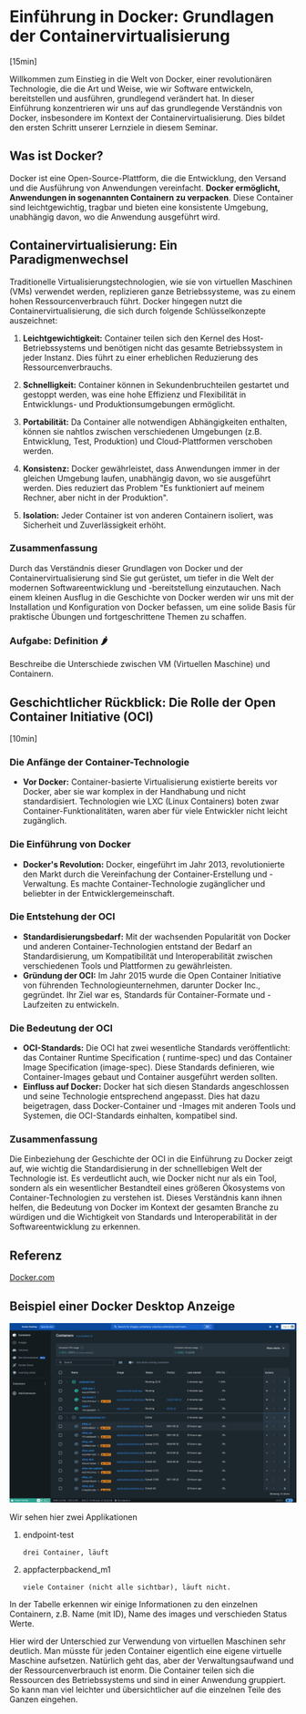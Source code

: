 # Einführung in Docker: Grundlagen der Containervirtualisierung

[15min]

Willkommen zum Einstieg in die Welt von Docker, einer revolutionären Technologie, die die Art und Weise, wie wir
Software entwickeln, bereitstellen und ausführen, grundlegend verändert hat. In dieser Einführung konzentrieren wir uns
auf das grundlegende Verständnis von Docker, insbesondere im Kontext der Containervirtualisierung. Dies bildet den
ersten Schritt unserer Lernziele in diesem Seminar.

## Was ist Docker?

Docker ist eine Open-Source-Plattform, die die Entwicklung, den Versand und die Ausführung von Anwendungen vereinfacht.
**Docker ermöglicht, Anwendungen in sogenannten Containern zu verpacken**. Diese Container sind leichtgewichtig, tragbar
und
bieten eine konsistente Umgebung, unabhängig davon, wo die Anwendung ausgeführt wird.

## Containervirtualisierung: Ein Paradigmenwechsel

Traditionelle Virtualisierungstechnologien, wie sie von virtuellen Maschinen (VMs) verwendet werden, replizieren ganze
Betriebssysteme, was zu einem hohen Ressourcenverbrauch führt. Docker hingegen nutzt die Containervirtualisierung, die
sich durch folgende Schlüsselkonzepte auszeichnet:

1. **Leichtgewichtigkeit:** Container teilen sich den Kernel des Host-Betriebssystems und benötigen nicht das gesamte
   Betriebssystem in jeder Instanz. Dies führt zu einer erheblichen Reduzierung des Ressourcenverbrauchs.

2. **Schnelligkeit:** Container können in Sekundenbruchteilen gestartet und gestoppt werden, was eine hohe Effizienz und
   Flexibilität in Entwicklungs- und Produktionsumgebungen ermöglicht.

3. **Portabilität:** Da Container alle notwendigen Abhängigkeiten enthalten, können sie nahtlos zwischen verschiedenen
   Umgebungen (z.B. Entwicklung, Test, Produktion) und Cloud-Plattformen verschoben werden.

4. **Konsistenz:** Docker gewährleistet, dass Anwendungen immer in der gleichen Umgebung laufen, unabhängig davon, wo
   sie ausgeführt werden. Dies reduziert das Problem "Es funktioniert auf meinem Rechner, aber nicht in der Produktion".

5. **Isolation:** Jeder Container ist von anderen Containern isoliert, was Sicherheit und Zuverlässigkeit erhöht.

### Zusammenfassung

Durch das Verständnis dieser Grundlagen von Docker und der Containervirtualisierung sind Sie gut gerüstet, um tiefer in
die Welt der modernen Softwareentwicklung und -bereitstellung einzutauchen. Nach einem kleinen Ausflug in die Geschichte
von Docker werden wir uns mit der Installation und Konfiguration von Docker befassen, um eine solide Basis für
praktische Übungen und fortgeschrittene Themen zu schaffen.

### **Aufgabe: Definition 🌶️**

Beschreibe die Unterschiede zwischen VM (Virtuellen Maschine) und Containern.

## Geschichtlicher Rückblick: Die Rolle der Open Container Initiative (OCI)

[10min]

### Die Anfänge der Container-Technologie

- **Vor Docker:** Container-basierte Virtualisierung existierte bereits vor Docker, aber sie war komplex in der
  Handhabung und nicht standardisiert. Technologien wie LXC (Linux Containers) boten zwar Container-Funktionalitäten,
  waren aber für viele Entwickler nicht leicht zugänglich.

### Die Einführung von Docker

- **Docker's Revolution:** Docker, eingeführt im Jahr 2013, revolutionierte den Markt durch die Vereinfachung der
  Container-Erstellung und -Verwaltung. Es machte Container-Technologie zugänglicher und beliebter in der
  Entwicklergemeinschaft.

### Die Entstehung der OCI

- **Standardisierungsbedarf:** Mit der wachsenden Popularität von Docker und anderen Container-Technologien entstand der
  Bedarf an Standardisierung, um Kompatibilität und Interoperabilität zwischen verschiedenen Tools und Plattformen zu
  gewährleisten.
- **Gründung der OCI:** Im Jahr 2015 wurde die Open Container Initiative von führenden Technologieunternehmen, darunter
  Docker Inc., gegründet. Ihr Ziel war es, Standards für Container-Formate und -Laufzeiten zu entwickeln.

### Die Bedeutung der OCI

- **OCI-Standards:** Die OCI hat zwei wesentliche Standards veröffentlicht: das Container Runtime Specification (
  runtime-spec) und das Container Image Specification (image-spec). Diese Standards definieren, wie Container-Images
  gebaut und Container ausgeführt werden sollten.
- **Einfluss auf Docker:** Docker hat sich diesen Standards angeschlossen und seine Technologie entsprechend angepasst.
  Dies hat dazu beigetragen, dass Docker-Container und -Images mit anderen Tools und Systemen, die OCI-Standards
  einhalten, kompatibel sind.

### Zusammenfassung

Die Einbeziehung der Geschichte der OCI in die Einführung zu Docker zeigt auf, wie wichtig die Standardisierung in der
schnelllebigen Welt der Technologie ist. Es verdeutlicht auch, wie Docker nicht nur als ein Tool, sondern als ein
wesentlicher Bestandteil eines größeren Ökosystems von Container-Technologien zu verstehen ist. Dieses Verständnis kann
ihnen helfen, die Bedeutung von Docker im Kontext der gesamten Branche zu würdigen und die Wichtigkeit von
Standards und Interoperabilität in der Softwareentwicklung zu erkennen.

## Referenz

[Docker.com](https://docs.docker.com/)

## Beispiel einer Docker Desktop Anzeige

![img_2.png](docker_desktop_containers.png)

Wir sehen hier zwei Applikationen

1. endpoint-test

       drei Container, läuft

2. appfacterpbackend_m1

       viele Container (nicht alle sichtbar), läuft nicht.

In der Tabelle erkennen wir einige Informationen zu den einzelnen Containern, z.B. Name (mit ID), Name des images und
verschieden Status Werte.

Hier wird der Unterschied zur Verwendung von virtuellen Maschinen sehr deutlich. Man müsste für jeden Container
eigentlich eine eigene virtuelle Maschine aufsetzen. Natürlich geht das, aber der Verwaltungsaufwand und der
Ressourcenverbrauch ist enorm. Die Container teilen sich die Ressourcen des Betriebssystems und sind in einer Anwendung
gruppiert. So kann man viel leichter und übersichtlicher auf die einzelnen Teile des Ganzen eingehen.
